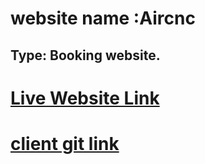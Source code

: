 # website name :Aircnc
## Type: Booking website.

# [Live Website Link](https://aircnc-965be.firebaseapp.com/)
# [client git link ](https://github.com/RezoanulHasan/aircnc-client)
